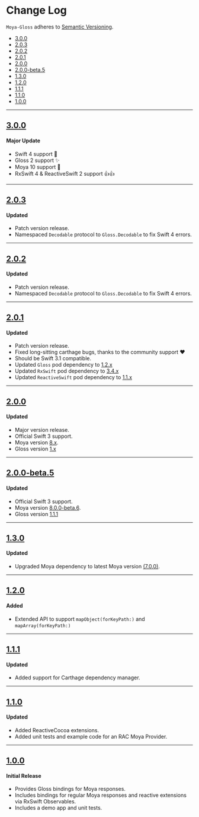# Change Log
`Moya-Gloss` adheres to [Semantic Versioning](http://semver.org/).

- [3.0.0](#300)
- [2.0.3](#203)
- [2.0.2](#202)
- [2.0.1](#201)
- [2.0.0](#200)
- [2.0.0-beta.5](#200-beta5)
- [1.3.0](#130)
- [1.2.0](#120)
- [1.1.1](#111)
- [1.1.0](#110)
- [1.0.0](#100)

---

## [3.0.0](https://github.com/spxrogers/Moya-Gloss/releases/tag/3.0.0)

#### Major Update
- Swift 4 support 🎉
- Gloss 2 support ✨
- Moya 10 support 💯
- RxSwift 4 & ReactiveSwift 2 support 👍👍

---

## [2.0.3](https://github.com/spxrogers/Moya-Gloss/releases/tag/2.0.3)

#### Updated
- Patch version release.
- Namespaced `Decodable` protocol to `Gloss.Decodable` to fix Swift 4 errors.

---

## [2.0.2](https://github.com/spxrogers/Moya-Gloss/releases/tag/2.0.2)

#### Updated
- Patch version release.
- Namespaced `Decodable` protocol to `Gloss.Decodable` to fix Swift 4 errors.

---

## [2.0.1](https://github.com/spxrogers/Moya-Gloss/releases/tag/2.0.1)

#### Updated
- Patch version release.
- Fixed long-sitting carthage bugs, thanks to the community support :heart:
- Should be Swift 3.1 compatible.
- Updated `Gloss` pod dependency to [1.2.x](https://github.com/hkellaway/Gloss/releases/tag/1.2.0)
- Updated `RxSwift` pod dependency to [3.4.x](https://github.com/ReactiveX/RxSwift/releases/tag/3.4.0)
- Updated `ReactiveSwift` pod dependency to [1.1.x](https://github.com/ReactiveCocoa/ReactiveSwift/releases/tag/1.1.1)

---

## [2.0.0](https://github.com/spxrogers/Moya-Gloss/releases/tag/2.0.0)

#### Updated
- Major version release.
- Official Swift 3 support.
- Moya version [8.x](https://github.com/Moya/Moya/releases/tag/8.0.0).
- Gloss version [1.x](https://github.com/hkellaway/Gloss/releases/tag/1.1.1)

---

## [2.0.0-beta.5](https://github.com/spxrogers/Moya-Gloss/releases/tag/2.0.0-beta.5)

#### Updated
- Official Swift 3 support.
- Moya version [8.0.0-beta.6](https://github.com/Moya/Moya/releases/tag/8.0.0-beta.6).
- Gloss version [1.1.1](https://github.com/hkellaway/Gloss/releases/tag/1.1.1)

---

## [1.3.0](https://github.com/spxrogers/Moya-Gloss/releases/tag/1.3.0)

#### Updated
- Upgraded Moya dependency to latest Moya version [(7.0.0)](https://github.com/Moya/Moya/releases/tag/7.0.0).

---

## [1.2.0](https://github.com/spxrogers/Moya-Gloss/releases/tag/1.2.0)

#### Added
- Extended API to support `mapObject(forKeyPath:)` and `mapArray(forKeyPath:)`

---

## [1.1.1](https://github.com/spxrogers/Moya-Gloss/releases/tag/1.1.1)

#### Updated
- Added support for Carthage dependency manager.

---

## [1.1.0](https://github.com/spxrogers/Moya-Gloss/releases/tag/1.1.0)

#### Updated
- Added ReactiveCocoa extensions.
- Added unit tests and example code for an RAC Moya Provider.

---

## [1.0.0](https://github.com/spxrogers/Moya-Gloss/releases/tag/1.0.0)

#### Initial Release
- Provides Gloss bindings for Moya responses.
- Includes bindings for regular Moya responses and reactive extensions via
  RxSwift Observables.
- Includes a demo app and unit tests.
